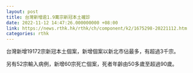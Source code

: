 ```yaml
---
layout: post
title: 台灣新增逾1.9萬宗新冠本土確診
date: 2022-11-12 14:47:26.000000000 +08:00
link: https://news.rthk.hk/rthk/ch/component/k2/1675298-20221112.htm
categories: rthk
---
```


台灣新增19172宗新冠本土個案，新增個案以新北市佔最多，有超過3千宗。

另有52宗輸入病例，新增60宗死亡個案，死者年齡由50多歲至超過90歲。
